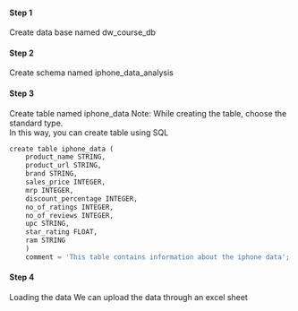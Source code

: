 #### Step 1
Create data base named dw_course_db
#### Step 2
Create schema named iphone_data_analysis
#### Step 3
Create table named iphone_data
Note: While creating the table, choose the standard type.</br>
In this way, you can create table using SQL
```python
create table iphone_data (
    product_name STRING,
    product_url STRING,
    brand STRING,
    sales_price INTEGER,
    mrp INTEGER,
    discount_percentage INTEGER,
    no_of_ratings INTEGER,
    no_of_reviews INTEGER,
    upc STRING,
    star_rating FLOAT,
    ram STRING
    )
    comment = 'This table contains information about the iphone data';
```
#### Step 4
Loading the data
We can upload the data through an excel sheet 

